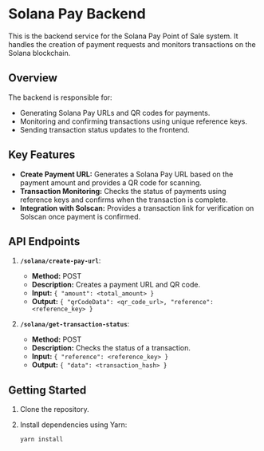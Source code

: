 # Solana Pay Backend

This is the backend service for the Solana Pay Point of Sale system. It handles the creation of payment requests and monitors transactions on the Solana blockchain.

## Overview

The backend is responsible for:
- Generating Solana Pay URLs and QR codes for payments.
- Monitoring and confirming transactions using unique reference keys.
- Sending transaction status updates to the frontend.

## Key Features

- **Create Payment URL:** Generates a Solana Pay URL based on the payment amount and provides a QR code for scanning.
- **Transaction Monitoring:** Checks the status of payments using reference keys and confirms when the transaction is complete.
- **Integration with Solscan:** Provides a transaction link for verification on Solscan once payment is confirmed.

## API Endpoints

1. **`/solana/create-pay-url`**: 
   - **Method:** POST
   - **Description:** Creates a payment URL and QR code.
   - **Input:** `{ "amount": <total_amount> }`
   - **Output:** `{ "qrCodeData": <qr_code_url>, "reference": <reference_key> }`

2. **`/solana/get-transaction-status`**: 
   - **Method:** POST
   - **Description:** Checks the status of a transaction.
   - **Input:** `{ "reference": <reference_key> }`
   - **Output:** `{ "data": <transaction_hash> }`

## Getting Started

1. Clone the repository.
2. Install dependencies using Yarn:

   ```bash
   yarn install
